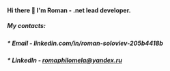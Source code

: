 #### Hi there 👋 I'm Roman - .net lead developer.
##### My contacts:
##### * ***Email - linkedin.com/in/roman-soloviev-205b4418b***
##### * ***LinkedIn - romaphilomela@yandex.ru***
